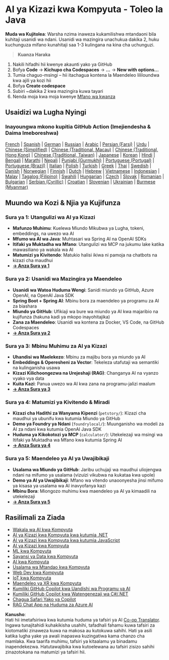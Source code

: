 <!--
CO_OP_TRANSLATOR_METADATA:
{
  "original_hash": "63b6426b88f6f56398ca3f1fbfc30889",
  "translation_date": "2025-07-29T16:02:31+00:00",
  "source_file": "README.md",
  "language_code": "sw"
}
-->
# AI ya Kizazi kwa Kompyuta - Toleo la Java

**Muda wa Kujitolea**: Warsha nzima inaweza kukamilishwa mtandaoni bila kuhitaji usanidi wa ndani. Usanidi wa mazingira unachukua dakika 2, huku kuchunguza mifano kunahitaji saa 1-3 kulingana na kina cha uchunguzi.

> **Kuanza Haraka**

1. Nakili hifadhi hii kwenye akaunti yako ya GitHub  
2. Bofya **Code** → **Kichupo cha Codespaces** → **...** → **New with options...**  
3. Tumia chaguo-msingi – hii itachagua kontena la Maendeleo lililoundwa kwa ajili ya kozi hii  
4. Bofya **Create codespace**  
5. Subiri ~dakika 2 kwa mazingira kuwa tayari  
6. Nenda moja kwa moja kwenye [Mfano wa kwanza](./02-SetupDevEnvironment/README.md#step-2-create-a-github-personal-access-token)  

## Usaidizi wa Lugha Nyingi

### Inayoungwa mkono kupitia GitHub Action (Imejiendesha & Daima Imeboreshwa)

[French](../fr/README.md) | [Spanish](../es/README.md) | [German](../de/README.md) | [Russian](../ru/README.md) | [Arabic](../ar/README.md) | [Persian (Farsi)](../fa/README.md) | [Urdu](../ur/README.md) | [Chinese (Simplified)](../zh/README.md) | [Chinese (Traditional, Macau)](../mo/README.md) | [Chinese (Traditional, Hong Kong)](../hk/README.md) | [Chinese (Traditional, Taiwan)](../tw/README.md) | [Japanese](../ja/README.md) | [Korean](../ko/README.md) | [Hindi](../hi/README.md) | [Bengali](../bn/README.md) | [Marathi](../mr/README.md) | [Nepali](../ne/README.md) | [Punjabi (Gurmukhi)](../pa/README.md) | [Portuguese (Portugal)](../pt/README.md) | [Portuguese (Brazil)](../br/README.md) | [Italian](../it/README.md) | [Polish](../pl/README.md) | [Turkish](../tr/README.md) | [Greek](../el/README.md) | [Thai](../th/README.md) | [Swedish](../sv/README.md) | [Danish](../da/README.md) | [Norwegian](../no/README.md) | [Finnish](../fi/README.md) | [Dutch](../nl/README.md) | [Hebrew](../he/README.md) | [Vietnamese](../vi/README.md) | [Indonesian](../id/README.md) | [Malay](../ms/README.md) | [Tagalog (Filipino)](../tl/README.md) | [Swahili](./README.md) | [Hungarian](../hu/README.md) | [Czech](../cs/README.md) | [Slovak](../sk/README.md) | [Romanian](../ro/README.md) | [Bulgarian](../bg/README.md) | [Serbian (Cyrillic)](../sr/README.md) | [Croatian](../hr/README.md) | [Slovenian](../sl/README.md) | [Ukrainian](../uk/README.md) | [Burmese (Myanmar)](../my/README.md)

## Muundo wa Kozi & Njia ya Kujifunza

### **Sura ya 1: Utangulizi wa AI ya Kizazi**
- **Mafunzo Muhimu**: Kuelewa Miundo Mikubwa ya Lugha, tokeni, embeddings, na uwezo wa AI  
- **Mfumo wa AI wa Java**: Muhtasari wa Spring AI na OpenAI SDKs  
- **Itifaki ya Muktadha wa Mfano**: Utangulizi wa MCP na jukumu lake katika mawasiliano ya wakala wa AI  
- **Matumizi ya Kivitendo**: Matukio halisi ikiwa ni pamoja na chatbots na kizazi cha maudhui  
- **[→ Anza Sura ya 1](./01-IntroToGenAI/README.md)**  

### **Sura ya 2: Usanidi wa Mazingira ya Maendeleo**
- **Usanidi wa Watoa Huduma Wengi**: Sanidi miundo ya GitHub, Azure OpenAI, na OpenAI Java SDK  
- **Spring Boot + Spring AI**: Mbinu bora za maendeleo ya programu za AI za biashara  
- **Miundo ya GitHub**: Ufikiaji wa bure wa miundo ya AI kwa majaribio na kujifunza (hakuna kadi ya mkopo inayohitajika)  
- **Zana za Maendeleo**: Usanidi wa kontena za Docker, VS Code, na GitHub Codespaces  
- **[→ Anza Sura ya 2](./02-SetupDevEnvironment/README.md)**  

### **Sura ya 3: Mbinu Muhimu za AI ya Kizazi**
- **Uhandisi wa Maelekezo**: Mbinu za majibu bora ya miundo ya AI  
- **Embeddings & Operesheni za Vector**: Tekeleza utafutaji wa semantiki na kulinganisha usawa  
- **Kizazi Kilichoongezwa na Urejeshaji (RAG)**: Changanya AI na vyanzo vyako vya data  
- **Kuita Kazi**: Panua uwezo wa AI kwa zana na programu-jalizi maalum  
- **[→ Anza Sura ya 3](./03-CoreGenerativeAITechniques/README.md)**  

### **Sura ya 4: Matumizi ya Kivitendo & Miradi**
- **Kizazi cha Hadithi za Wanyama Kipenzi** (`petstory/`): Kizazi cha maudhui ya ubunifu kwa kutumia Miundo ya GitHub  
- **Demo ya Foundry ya Ndani** (`foundrylocal/`): Muunganisho wa modeli za AI za ndani kwa kutumia OpenAI Java SDK  
- **Huduma ya Kikokotozi ya MCP** (`calculator/`): Utekelezaji wa msingi wa Itifaki ya Muktadha wa Mfano kwa kutumia Spring AI  
- **[→ Anza Sura ya 4](./04-PracticalSamples/README.md)**  

### **Sura ya 5: Maendeleo ya AI ya Uwajibikaji**
- **Usalama wa Miundo ya GitHub**: Jaribu uchujaji wa maudhui uliojengwa ndani na mifumo ya usalama (vizuizi vikubwa na kukataa kwa upole)  
- **Demo ya AI ya Uwajibikaji**: Mfano wa vitendo unaoonyesha jinsi mifumo ya kisasa ya usalama wa AI inavyofanya kazi  
- **Mbinu Bora**: Miongozo muhimu kwa maendeleo ya AI ya kimaadili na utekelezaji  
- **[→ Anza Sura ya 5](./05-ResponsibleGenAI/README.md)**  

## Rasilimali za Ziada

- [Wakala wa AI kwa Kompyuta](https://github.com/microsoft/ai-agents-for-beginners)  
- [AI ya Kizazi kwa Kompyuta kwa kutumia .NET](https://github.com/microsoft/Generative-AI-for-beginners-dotnet)  
- [AI ya Kizazi kwa Kompyuta kwa kutumia JavaScript](https://github.com/microsoft/generative-ai-with-javascript)  
- [AI ya Kizazi kwa Kompyuta](https://github.com/microsoft/generative-ai-for-beginners)  
- [ML kwa Kompyuta](https://aka.ms/ml-beginners)  
- [Sayansi ya Data kwa Kompyuta](https://aka.ms/datascience-beginners)  
- [AI kwa Kompyuta](https://aka.ms/ai-beginners)  
- [Usalama wa Mtandao kwa Kompyuta](https://github.com/microsoft/Security-101)  
- [Web Dev kwa Kompyuta](https://aka.ms/webdev-beginners)  
- [IoT kwa Kompyuta](https://aka.ms/iot-beginners)  
- [Maendeleo ya XR kwa Kompyuta](https://github.com/microsoft/xr-development-for-beginners)  
- [Kumiliki GitHub Copilot kwa Uandishi wa Programu ya AI](https://aka.ms/GitHubCopilotAI)  
- [Kumiliki GitHub Copilot kwa Watengenezaji wa C#/.NET](https://github.com/microsoft/mastering-github-copilot-for-dotnet-csharp-developers)  
- [Chagua Safari Yako ya Copilot](https://github.com/microsoft/CopilotAdventures)  
- [RAG Chat App na Huduma za Azure AI](https://github.com/Azure-Samples/azure-search-openai-demo-java)  

**Kanusho**:  
Hati hii imetafsiriwa kwa kutumia huduma ya tafsiri ya AI [Co-op Translator](https://github.com/Azure/co-op-translator). Ingawa tunajitahidi kuhakikisha usahihi, tafadhali fahamu kuwa tafsiri za kiotomatiki zinaweza kuwa na makosa au kutokuwa sahihi. Hati ya asili katika lugha yake ya awali inapaswa kuzingatiwa kama chanzo cha mamlaka. Kwa taarifa muhimu, tafsiri ya kitaalamu ya binadamu inapendekezwa. Hatutawajibika kwa kutoelewana au tafsiri zisizo sahihi zinazotokana na matumizi ya tafsiri hii.